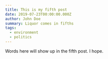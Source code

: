 ```yaml
---
title: This is my fifth post
date: 2019-07-23T00:00:00.000Z
author: John Doe
summary: Liquor comes in fifths
tags:
  - environment
  - politics
---
```

Words here will show up in the fifth post.
I hope.